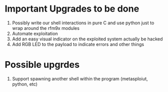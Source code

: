 # Important Upgrades to be done
1. Possibly write our shell interactions in pure C and use python just to wrap around the rfm9x modules
2. Automate exploitation 
3. Add an easy visual indicator on the exploited system actually be hacked
4. Add RGB LED to the payload to indicate errors and other things

# Possible upgrdes
1. Support spawning another shell within the program (metasploiut, python, etc)
